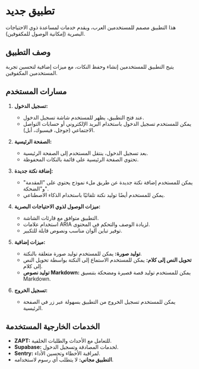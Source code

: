 # تطبيق جديد

هذا التطبيق مصمم للمستخدمين العرب، ويقدم خدمات لمساعدة ذوي الاحتياجات البصرية (إمكانية الوصول للمكفوفين).

## وصف التطبيق

يتيح التطبيق للمستخدمين إنشاء وحفظ النكات، مع ميزات إضافية لتحسين تجربة المستخدمين المكفوفين.

## مسارات المستخدم

1. **تسجيل الدخول:**
   - عند فتح التطبيق، يظهر للمستخدم شاشة تسجيل الدخول.
   - يمكن للمستخدم تسجيل الدخول باستخدام البريد الإلكتروني أو حسابات التواصل الاجتماعي (جوجل، فيسبوك، أبل).

2. **الصفحة الرئيسية:**
   - بعد تسجيل الدخول، ينتقل المستخدم إلى الصفحة الرئيسية.
   - تحتوي الصفحة الرئيسية على قائمة بالنكات المحفوظة.

3. **إضافة نكتة جديدة:**
   - يمكن للمستخدم إضافة نكتة جديدة عن طريق ملء نموذج يحتوي على "المقدمة" و"الضحكة".
   - يمكن للمستخدم أيضًا توليد نكتة تلقائيًا باستخدام الذكاء الاصطناعي.

4. **ميزات الوصول لذوي الاحتياجات البصرية:**
   - التطبيق متوافق مع قارئات الشاشة.
   - استخدام علامات ARIA لزيادة الوصف والتحكم في المحتوى.
   - توفير تباين ألوان مناسب ونصوص قابلة للتكبير.

5. **ميزات إضافية:**
   - **توليد صورة:** يمكن للمستخدم توليد صورة متعلقة بالنكتة.
   - **تحويل النص إلى كلام:** يمكن للمستخدم الاستماع إلى النكتة بواسطة تحويل النص إلى كلام.
   - **توليد نصوص Markdown:** يمكن للمستخدم توليد قصة قصيرة ومضحكة بتنسيق Markdown.

6. **تسجيل الخروج:**
   - يمكن للمستخدم تسجيل الخروج من التطبيق بسهولة عبر زر في الصفحة الرئيسية.

## الخدمات الخارجية المستخدمة

- **ZAPT:** للتعامل مع الأحداث والطلبات الخلفية.
- **Supabase:** لخدمات المصادقة وتسجيل الدخول.
- **Sentry:** لمراقبة الأخطاء وتحسين الأداء.
- **التطبيق مجاني:** لا يتطلب أي رسوم لاستخدامه.
